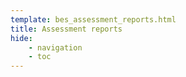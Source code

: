 ```yaml
---
template: bes_assessment_reports.html
title: Assessment reports
hide: 
    - navigation
    - toc
---
```


